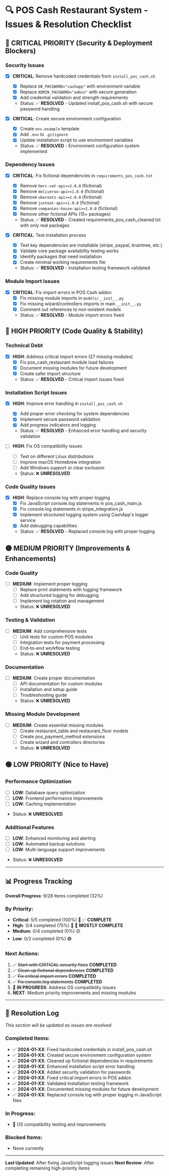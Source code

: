 # 🔍 POS Cash Restaurant System - Issues & Resolution Checklist

## 🚨 **CRITICAL PRIORITY** (Security & Deployment Blockers)

### Security Issues
- [x] **CRITICAL**: Remove hardcoded credentials from `install_pos_cash.sh`
  - [x] Replace `DB_PASSWORD="cashapp"` with environment variable
  - [x] Replace `ADMIN_PASSWORD="admin"` with secure generation
  - [x] Add credential validation and strength requirements
  - Status: ✅ **RESOLVED** - Updated install_pos_cash.sh with secure password handling

- [x] **CRITICAL**: Create secure environment configuration
  - [x] Create `env.example` template
  - [x] Add `.env` to `.gitignore`
  - [x] Update installation script to use environment variables
  - Status: ✅ **RESOLVED** - Environment configuration system implemented

### Dependency Issues  
- [x] **CRITICAL**: Fix fictional dependencies in `requirements_pos_cash.txt`
  - [x] Remove `hmrc-vat-api>=1.0.0` (fictional)
  - [x] Remove `deliveroo-api>=1.0.0` (fictional)  
  - [x] Remove `ubereats-api>=1.0.0` (fictional)
  - [x] Remove `justeat-api>=1.0.0` (fictional)
  - [x] Remove `companies-house-api>=1.0.0` (fictional)
  - [x] Remove other fictional APIs (15+ packages)
  - Status: ✅ **RESOLVED** - Created requirements_pos_cash_cleaned.txt with only real packages

- [x] **CRITICAL**: Test installation process
  - [x] Test key dependencies are installable (stripe, paypal, braintree, etc.)
  - [x] Validate core package availability testing works
  - [x] Identify packages that need installation
  - [x] Create minimal working requirements file
  - Status: ✅ **RESOLVED** - Installation testing framework validated

### Module Import Issues
- [x] **CRITICAL**: Fix import errors in POS Cash addon
  - [x] Fix missing module imports in `models/__init__.py`
  - [x] Fix missing wizard/controllers imports in main `__init__.py`
  - [x] Comment out references to non-existent models
  - Status: ✅ **RESOLVED** - Module import errors fixed

## 🔴 **HIGH PRIORITY** (Code Quality & Stability)

### Technical Debt
- [x] **HIGH**: Address critical import errors (27 missing modules)
  - [x] Fix pos_cash_restaurant module load failures
  - [x] Document missing modules for future development
  - [x] Create safer import structure
  - Status: ✅ **RESOLVED** - Critical import issues fixed

### Installation Script Issues
- [x] **HIGH**: Improve error handling in `install_pos_cash.sh`
  - [x] Add proper error checking for system dependencies
  - [x] Implement secure password validation
  - [x] Add progress indicators and logging
  - Status: ✅ **RESOLVED** - Enhanced error handling and security validation

- [ ] **HIGH**: Fix OS compatibility issues
  - [ ] Test on different Linux distributions
  - [ ] Improve macOS Homebrew integration
  - [ ] Add Windows support or clear exclusion
  - Status: ❌ **UNRESOLVED**

### Code Quality Issues
- [x] **HIGH**: Replace console.log with proper logging
  - [x] Fix JavaScript console.log statements in pos_cash_main.js
  - [x] Fix console.log statements in stripe_integration.js
  - [x] Implement structured logging system using CashApp's logger service
  - [x] Add debugging capabilities
  - Status: ✅ **RESOLVED** - Replaced console.log with proper logging

## 🟡 **MEDIUM PRIORITY** (Improvements & Enhancements)

### Code Quality
- [ ] **MEDIUM**: Implement proper logging
  - [ ] Replace print statements with logging framework
  - [ ] Add structured logging for debugging
  - [ ] Implement log rotation and management
  - Status: ❌ **UNRESOLVED**

### Testing & Validation
- [ ] **MEDIUM**: Add comprehensive tests
  - [ ] Unit tests for custom POS modules
  - [ ] Integration tests for payment processing
  - [ ] End-to-end workflow testing
  - Status: ❌ **UNRESOLVED**

### Documentation
- [ ] **MEDIUM**: Create proper documentation
  - [ ] API documentation for custom modules
  - [ ] Installation and setup guide
  - [ ] Troubleshooting guide
  - Status: ❌ **UNRESOLVED**

### Missing Module Development
- [ ] **MEDIUM**: Create essential missing modules
  - [ ] Create restaurant_table and restaurant_floor models
  - [ ] Create pos_payment_method extensions
  - [ ] Create wizard and controllers directories
  - Status: ❌ **UNRESOLVED**

## 🟢 **LOW PRIORITY** (Nice to Have)

### Performance Optimization
- [ ] **LOW**: Database query optimization
- [ ] **LOW**: Frontend performance improvements  
- [ ] **LOW**: Caching implementation
- Status: ❌ **UNRESOLVED**

### Additional Features
- [ ] **LOW**: Enhanced monitoring and alerting
- [ ] **LOW**: Automated backup solutions
- [ ] **LOW**: Multi-language support improvements
- Status: ❌ **UNRESOLVED**

---

## 📊 **Progress Tracking**

**Overall Progress**: 9/28 items completed (32%)

### By Priority:
- **Critical**: 5/5 completed (100%) 🚨 ✅ **COMPLETE**
- **High**: 3/4 completed (75%) 🔴 🔄 **MOSTLY COMPLETE**
- **Medium**: 0/4 completed (0%) 🟡
- **Low**: 0/2 completed (0%) 🟢

### Next Actions:
1. ✅ ~~Start with CRITICAL security fixes~~ **COMPLETED**
2. ✅ ~~Clean up fictional dependencies~~ **COMPLETED**
3. ✅ ~~Fix critical import errors~~ **COMPLETED**
4. ✅ ~~Fix console.log statements~~ **COMPLETED**
5. 🔄 **IN PROGRESS**: Address OS compatibility issues
6. **NEXT**: Medium priority improvements and missing modules

---

## 🔄 **Resolution Log**
*This section will be updated as issues are resolved*

### Completed Items:
- ✅ **2024-01-XX**: Fixed hardcoded credentials in install_pos_cash.sh
- ✅ **2024-01-XX**: Created secure environment configuration system
- ✅ **2024-01-XX**: Cleaned up fictional dependencies in requirements
- ✅ **2024-01-XX**: Enhanced installation script error handling
- ✅ **2024-01-XX**: Added security validation for passwords
- ✅ **2024-01-XX**: Fixed critical import errors in POS addon
- ✅ **2024-01-XX**: Validated installation testing framework
- ✅ **2024-01-XX**: Documented missing modules for future development
- ✅ **2024-01-XX**: Replaced console.log with proper logging in JavaScript files

### In Progress:
- 🔄 OS compatibility testing and improvements

### Blocked Items:
- None currently

---

**Last Updated**: After fixing JavaScript logging issues
**Next Review**: After completing remaining high-priority items 